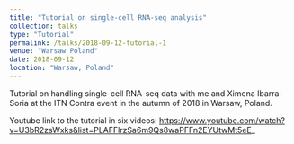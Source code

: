 ```yaml
---
title: "Tutorial on single-cell RNA-seq analysis"
collection: talks
type: "Tutorial"
permalink: /talks/2018-09-12-tutorial-1
venue: "Warsaw Poland"
date: 2018-09-12
location: "Warsaw, Poland"
---
```


Tutorial on handling single-cell RNA-seq data with me and Ximena Ibarra-Soria at the ITN Contra event in the autumn of 2018 in Warsaw, Poland.

Youtube link to the tutorial in six videos: https://www.youtube.com/watch?v=U3bR2zsWxks&list=PLAFFlrzSa6m9Qs8waPFFn2EYUtwMt5eE_
